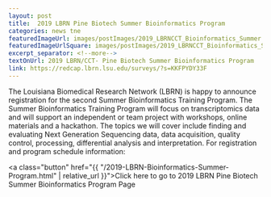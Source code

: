 ```yaml
---
layout: post
title:  2019 LBRN Pine Biotech Summer Bioinformatics Program
categories: news tne
featuredImageUrl: images/postImages/2019_LBRNCCT_Bioinformatics_Summer.png
featuredImageUrlSquare: images/postImages/2019_LBRNCCT_Bioinformatics_Summer.png
excerpt_separator: <!--more-->
textOnUrl: 2019 LBRN/CCT- Pine Biotech Summer Bioinformatics Program
link: https://redcap.lbrn.lsu.edu/surveys/?s=KKFPYDY33F
---
```

<p>The Louisiana Biomedical Research Network (LBRN) is happy to announce registration for the second Summer Bioinformatics Training Program. The Summer Bioinformatics Training Program will focus on transcriptomics data and will support an independent or team project with workshops, online materials and a hackathon. The topics we will cover include finding and evaluating Next Generation Sequencing data, data acquisition, quality control, processing, differential analysis and interpretation. For registration and program schedule information:</p>

<a class="button" href="{{ "/2019-LBRN-Bioinformatics-Summer-Program.html" | relative_url }}">Click here to go to 2019 LBRN Pine Biotech Summer Bioinformatics Program Page</a>
